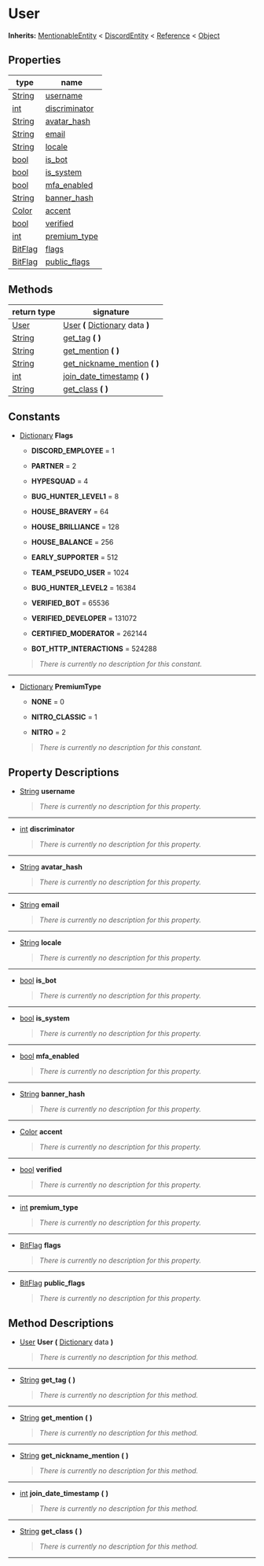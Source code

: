   
# User
  
**Inherits:** [MentionableEntity](./class_mentionableentity.md) < [DiscordEntity](./class_discordentity.md) < [Reference](https://docs.godotengine.org/en/3.5/classes/class_reference.html) < [Object](https://docs.godotengine.org/en/3.5/classes/class_object.html)  
  
  
## Properties
  
| type                                                                    | name                                     |
|-------------------------------------------------------------------------|------------------------------------------|
| [String](https://docs.godotengine.org/en/3.5/classes/class_string.html) | [username](#property-username)           |
| [int](https://docs.godotengine.org/en/3.5/classes/class_int.html)       | [discriminator](#property-discriminator) |
| [String](https://docs.godotengine.org/en/3.5/classes/class_string.html) | [avatar\_hash](#property-avatar-hash)    |
| [String](https://docs.godotengine.org/en/3.5/classes/class_string.html) | [email](#property-email)                 |
| [String](https://docs.godotengine.org/en/3.5/classes/class_string.html) | [locale](#property-locale)               |
| [bool](https://docs.godotengine.org/en/3.5/classes/class_bool.html)     | [is\_bot](#property-is-bot)              |
| [bool](https://docs.godotengine.org/en/3.5/classes/class_bool.html)     | [is\_system](#property-is-system)        |
| [bool](https://docs.godotengine.org/en/3.5/classes/class_bool.html)     | [mfa\_enabled](#property-mfa-enabled)    |
| [String](https://docs.godotengine.org/en/3.5/classes/class_string.html) | [banner\_hash](#property-banner-hash)    |
| [Color](https://docs.godotengine.org/en/3.5/classes/class_color.html)   | [accent](#property-accent)               |
| [bool](https://docs.godotengine.org/en/3.5/classes/class_bool.html)     | [verified](#property-verified)           |
| [int](https://docs.godotengine.org/en/3.5/classes/class_int.html)       | [premium\_type](#property-premium-type)  |
| [BitFlag](./class_bitflag.md)                                           | [flags](#property-flags)                 |
| [BitFlag](./class_bitflag.md)                                           | [public\_flags](#property-public-flags)  |  
  
## Methods
  
| return type                                                             | signature                                                                                                             |
|-------------------------------------------------------------------------|-----------------------------------------------------------------------------------------------------------------------|
| [User](./class_user.md)                                                 | [User](#method-User) **(** [Dictionary](https://docs.godotengine.org/en/3.5/classes/class_dictionary.html) data **)** |
| [String](https://docs.godotengine.org/en/3.5/classes/class_string.html) | [get\_tag](#method-get-tag) **(**  **)**                                                                              |
| [String](https://docs.godotengine.org/en/3.5/classes/class_string.html) | [get\_mention](#method-get-mention) **(**  **)**                                                                      |
| [String](https://docs.godotengine.org/en/3.5/classes/class_string.html) | [get\_nickname\_mention](#method-get-nickname-mention) **(**  **)**                                                   |
| [int](https://docs.godotengine.org/en/3.5/classes/class_int.html)       | [join\_date\_timestamp](#method-join-date-timestamp) **(**  **)**                                                     |
| [String](https://docs.godotengine.org/en/3.5/classes/class_string.html) | [get\_class](#method-get-class) **(**  **)**                                                                          |  
  
## Constants
  
- [Dictionary](https://docs.godotengine.org/en/3.5/classes/class_dictionary.html) **Flags**  
  
	- **DISCORD\_EMPLOYEE** = 1  

	- **PARTNER** = 2  

	- **HYPESQUAD** = 4  

	- **BUG\_HUNTER\_LEVEL1** = 8  

	- **HOUSE\_BRAVERY** = 64  

	- **HOUSE\_BRILLIANCE** = 128  

	- **HOUSE\_BALANCE** = 256  

	- **EARLY\_SUPPORTER** = 512  

	- **TEAM\_PSEUDO\_USER** = 1024  

	- **BUG\_HUNTER\_LEVEL2** = 16384  

	- **VERIFIED\_BOT** = 65536  

	- **VERIFIED\_DEVELOPER** = 131072  

	- **CERTIFIED\_MODERATOR** = 262144  

	- **BOT\_HTTP\_INTERACTIONS** = 524288  

  
	> *There is currently no description for this constant.*  
________________

- [Dictionary](https://docs.godotengine.org/en/3.5/classes/class_dictionary.html) **PremiumType**  
  
	- **NONE** = 0  

	- **NITRO\_CLASSIC** = 1  

	- **NITRO** = 2  

  
	> *There is currently no description for this constant.*
  
  
## Property Descriptions
  
- <a name="property-username"></a>[String](https://docs.godotengine.org/en/3.5/classes/class_string.html) **username**  
  
	> *There is currently no description for this property.*  
________________

- <a name="property-discriminator"></a>[int](https://docs.godotengine.org/en/3.5/classes/class_int.html) **discriminator**  
  
	> *There is currently no description for this property.*  
________________

- <a name="property-avatar-hash"></a>[String](https://docs.godotengine.org/en/3.5/classes/class_string.html) **avatar_hash**  
  
	> *There is currently no description for this property.*  
________________

- <a name="property-email"></a>[String](https://docs.godotengine.org/en/3.5/classes/class_string.html) **email**  
  
	> *There is currently no description for this property.*  
________________

- <a name="property-locale"></a>[String](https://docs.godotengine.org/en/3.5/classes/class_string.html) **locale**  
  
	> *There is currently no description for this property.*  
________________

- <a name="property-is-bot"></a>[bool](https://docs.godotengine.org/en/3.5/classes/class_bool.html) **is_bot**  
  
	> *There is currently no description for this property.*  
________________

- <a name="property-is-system"></a>[bool](https://docs.godotengine.org/en/3.5/classes/class_bool.html) **is_system**  
  
	> *There is currently no description for this property.*  
________________

- <a name="property-mfa-enabled"></a>[bool](https://docs.godotengine.org/en/3.5/classes/class_bool.html) **mfa_enabled**  
  
	> *There is currently no description for this property.*  
________________

- <a name="property-banner-hash"></a>[String](https://docs.godotengine.org/en/3.5/classes/class_string.html) **banner_hash**  
  
	> *There is currently no description for this property.*  
________________

- <a name="property-accent"></a>[Color](https://docs.godotengine.org/en/3.5/classes/class_color.html) **accent**  
  
	> *There is currently no description for this property.*  
________________

- <a name="property-verified"></a>[bool](https://docs.godotengine.org/en/3.5/classes/class_bool.html) **verified**  
  
	> *There is currently no description for this property.*  
________________

- <a name="property-premium-type"></a>[int](https://docs.godotengine.org/en/3.5/classes/class_int.html) **premium_type**  
  
	> *There is currently no description for this property.*  
________________

- <a name="property-flags"></a>[BitFlag](./class_bitflag.md) **flags**  
  
	> *There is currently no description for this property.*  
________________

- <a name="property-public-flags"></a>[BitFlag](./class_bitflag.md) **public_flags**  
  
	> *There is currently no description for this property.*
  
  
## Method Descriptions
  
- <a name="method-User"></a>[User](./class_user.md) **User** **(** [Dictionary](https://docs.godotengine.org/en/3.5/classes/class_dictionary.html) data **)**  
  
	> *There is currently no description for this method.*  
________________

- <a name="method-get-tag"></a>[String](https://docs.godotengine.org/en/3.5/classes/class_string.html) **get\_tag** **(**  **)**  
  
	> *There is currently no description for this method.*  
________________

- <a name="method-get-mention"></a>[String](https://docs.godotengine.org/en/3.5/classes/class_string.html) **get\_mention** **(**  **)**  
  
	> *There is currently no description for this method.*  
________________

- <a name="method-get-nickname-mention"></a>[String](https://docs.godotengine.org/en/3.5/classes/class_string.html) **get\_nickname\_mention** **(**  **)**  
  
	> *There is currently no description for this method.*  
________________

- <a name="method-join-date-timestamp"></a>[int](https://docs.godotengine.org/en/3.5/classes/class_int.html) **join\_date\_timestamp** **(**  **)**  
  
	> *There is currently no description for this method.*  
________________

- <a name="method-get-class"></a>[String](https://docs.godotengine.org/en/3.5/classes/class_string.html) **get\_class** **(**  **)**  
  
	> *There is currently no description for this method.*  
________________

  

